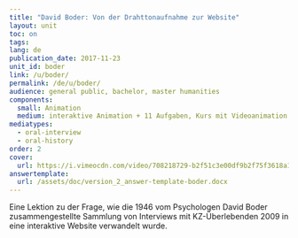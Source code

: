 ```yaml
---
title: "David Boder: Von der Drahttonaufnahme zur Website"
layout: unit
toc: on
tags:
lang: de
publication_date: 2017-11-23
unit_id: boder
link: /u/boder/
permalink: /de/u/boder/
audience: general public, bachelor, master humanities
components:
  small: Animation
  medium: interaktive Animation + 11 Aufgaben, Kurs mit Videoanimation + 5 Aufgaben
mediatypes: 
  - oral-interview
  - oral-history
order: 2
cover:
  url: https://i.vimeocdn.com/video/708218729-b2f51c3e00df9b2f75f3618a1f04d264e1d49a863128379cc24c53083e8b5cdc-d?mw=960&mh=540&q=70
answertemplate:
  url: /assets/doc/version_2_answer-template-boder.docx
---
```


Eine Lektion zu der Frage, wie die 1946 vom Psychologen David Boder zusammengestellte Sammlung von Interviews mit KZ-Überlebenden 2009 in eine interaktive Website verwandelt wurde.

<!-- more -->
